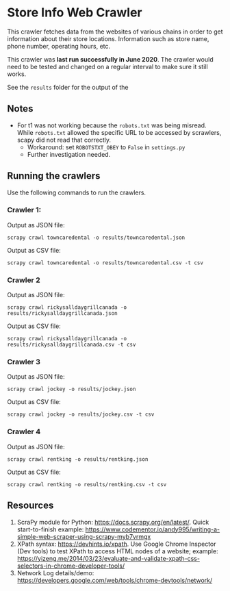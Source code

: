 # Store Info Web Crawler

This crawler fetches data from the websites of various chains in order to get information about their store locations.
Information such as store name, phone number, operating hours, etc.

This crawler was **last run successfully in June 2020**. The crawler would need to be tested and changed on a regular 
interval to make sure it still works.

See the `results` folder for the output of the

## Notes

* For t1 was not working because the `robots.txt` was being misread. While `robots.txt` allowed the specific URL to be accessed by scrawlers, scapy did not read that correctly.
    * Workaround: set `ROBOTSTXT_OBEY` to `False` in `settings.py`
    * Further investigation needed. 

## Running the crawlers

Use the following commands to run the crawlers.

### Crawler 1:

Output as JSON file:
```
scrapy crawl towncaredental -o results/towncaredental.json
```

Output as CSV file:
```
scrapy crawl towncaredental -o results/towncaredental.csv -t csv
```

### Crawler 2

Output as JSON file:
```
scrapy crawl rickysalldaygrillcanada -o results/rickysalldaygrillcanada.json
```

Output as CSV file:
```
scrapy crawl rickysalldaygrillcanada -o results/rickysalldaygrillcanada.csv -t csv
```

### Crawler 3

Output as JSON file:
```
scrapy crawl jockey -o results/jockey.json
```

Output as CSV file:
```
scrapy crawl jockey -o results/jockey.csv -t csv
```


### Crawler 4

Output as JSON file:
```
scrapy crawl rentking -o results/rentking.json
```

Output as CSV file:
```
scrapy crawl rentking -o results/rentking.csv -t csv
```

## Resources

1.	ScraPy module for Python: <https://docs.scrapy.org/en/latest/>. Quick start-to-finish example: <https://www.codementor.io/andy995/writing-a-simple-web-scraper-using-scrapy-myb7vrmgx>
2.	XPath syntax: <https://devhints.io/xpath>. Use Google Chrome Inspector (Dev tools) to test XPath to access HTML nodes of a website; example: <https://yizeng.me/2014/03/23/evaluate-and-validate-xpath-css-selectors-in-chrome-developer-tools/>
3.	Network Log details/demo: <https://developers.google.com/web/tools/chrome-devtools/network/>

